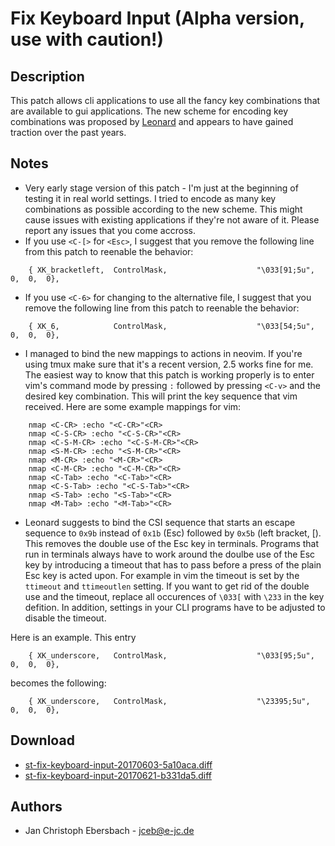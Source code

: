 Fix Keyboard Input (Alpha version, use with caution!)
=====================================================

Description
-----------

This patch allows cli applications to use all the fancy key combinations that
are available to gui applications.  The new scheme for encoding key combinations
was proposed by [Leonard](http://www.leonerd.org.uk/hacks/fixterms/) and appears
to have gained traction over the past years.


Notes
-----

 - Very early stage version of this patch - I'm just at the beginning of testing
   it in real world settings.  I tried to encode as many key combinations as
   possible according to the new scheme.  This might cause issues with existing
   applications if they're not aware of it.  Please report any issues that you
   come accross.
 - If you use `<C-[>` for `<Esc>`, I suggest that you remove the following line
   from this patch to reenable the behavior:

```
	{ XK_bracketleft,  ControlMask,                    "\033[91;5u",  0,  0,  0},
```

 - If you use `<C-6>` for changing to the alternative file, I suggest that you
   remove the following line from this patch to reenable the behavior:

```
	{ XK_6,            ControlMask,                    "\033[54;5u",  0,  0,  0},
```

 - I managed to bind the new mappings to actions in neovim.  If you're using
   tmux make sure that it's a recent version, 2.5 works fine for me.  The
   easiest way to know that this patch is working properly is to enter vim's
   command mode by pressing `:` followed by pressing `<C-v>` and the desired key
   combination.  This will print the key sequence that vim received.  Here are
   some example mappings for vim:

```
	nmap <C-CR> :echo "<C-CR>"<CR>
	nmap <C-S-CR> :echo "<C-S-CR>"<CR>
	nmap <C-S-M-CR> :echo "<C-S-M-CR>"<CR>
	nmap <S-M-CR> :echo "<S-M-CR>"<CR>
	nmap <M-CR> :echo "<M-CR>"<CR>
	nmap <C-M-CR> :echo "<C-M-CR>"<CR>
	nmap <C-Tab> :echo "<C-Tab>"<CR>
	nmap <C-S-Tab> :echo "<C-S-Tab>"<CR>
	nmap <S-Tab> :echo "<S-Tab>"<CR>
	nmap <M-Tab> :echo "<M-Tab>"<CR>
```

- Leonard suggests to bind the CSI sequence that starts an escape sequence to
  `0x9b` instead of `0x1b` (Esc) followed by `0x5b` (left bracket, [).  This
  removes the double use of the Esc key in terminals.  Programs that run in
  terminals always have to work around the doulbe use of the Esc key by
  introducing a timeout that has to pass before a press of the plain Esc key is
  acted upon.  For example in vim the timeout is set by the `ttimeout` and
  `ttimeoutlen` setting.  If you want to get rid of the double use and the
  timeout, replace all occurences of `\033[` with `\233` in the key defition.
  In addition, settings in your CLI programs have to be adjusted to disable the
  timeout.

Here is an example.  This entry

```
	{ XK_underscore,   ControlMask,                    "\033[95;5u",  0,  0,  0},
```

becomes the following:

```
	{ XK_underscore,   ControlMask,                    "\23395;5u",  0,  0,  0},
```

Download
--------

 * [st-fix-keyboard-input-20170603-5a10aca.diff](st-fix-keyboard-input-20170603-5a10aca.diff)
 * [st-fix-keyboard-input-20170621-b331da5.diff](st-fix-keyboard-input-20170621-b331da5.diff)

Authors
-------

 * Jan Christoph Ebersbach - <jceb@e-jc.de>

